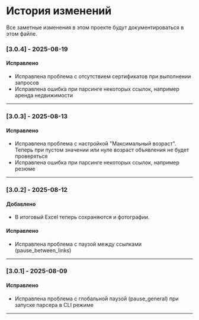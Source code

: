 # История изменений

Все заметные изменения в этом проекте будут документироваться в этом файле.  

### [3.0.4] - 2025-08-19
#### Исправлено
- Исправлена проблема с отсутствием сертификатов при выполнении запросов
- Исправлена ошибка при парсинге некоторых ссылок, например аренда недвижимости

---

### [3.0.3] - 2025-08-13
#### Исправлено
- Исправлена проблема с настройкой "Максимальный возраст". Теперь при пустом значении или нуле возраст объявления не будет проверяться
- Исправлена ошибка при парсинге некоторых ссылок, например резюме
---

### [3.0.2] - 2025-08-12
#### Добавлено
- В итоговый Excel теперь сохраняются и фотографии.

#### Исправлено
- Исправлена проблема с паузой между ссылками (pause_between_links)

---

### [3.0.1] - 2025-08-09
#### Исправлено
- Исправлена проблема с глобальной паузой (pause_general) при запуске парсера в CLI режиме

---